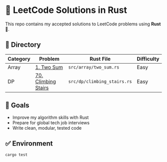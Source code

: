 # 🧠 LeetCode Solutions in Rust

This repo contains my accepted solutions to LeetCode problems using **Rust** 🦀.

## 🧭 Directory

| Category | Problem | Rust File | Difficulty |
|----------|---------|-----------|------------|
| Array    | [1. Two Sum](https://leetcode.com/problems/two-sum) | `src/array/two_sum.rs` | Easy |
| DP       | [70. Climbing Stairs](https://leetcode.com/problems/climbing-stairs) | `src/dp/climbing_stairs.rs` | Easy |

## 📌 Goals

- Improve my algorithm skills with Rust
- Prepare for global tech job interviews
- Write clean, modular, tested code

## ✅ Environment

```bash
cargo test

